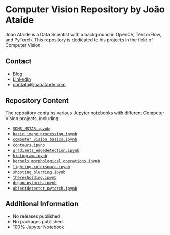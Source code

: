 # Computer Vision Repository by João Ataíde

João Ataíde is a Data Scientist with a background in OpenCV, TensorFlow, and PyTorch. This repository is dedicated to his projects in the field of Computer Vision.

## Contact
- [Blog](https://joaoataide.com)
- [LinkedIn](https://www.linkedin.com/in/jvataidee/)
- [contato@joaoataide.com](mailto:contato@joaoataide.com).

## Repository Content
The repository contains various Jupyter notebooks with different Computer Vision projects, including:

- [`SDMS_MSTAR.ipynb`](https://github.com/jvataidee/ComputerVision/blob/master/SDMS_MSTAR.ipynb)
- [`basic_image_processing.ipynb`](https://github.com/jvataidee/ComputerVision/blob/master/basic_image_processing.ipynb)
- [`computer_vision_basics.ipynb`](https://github.com/jvataidee/ComputerVision/blob/master/computer_vision_basics.ipynb)
- [`contours.ipynb`](https://github.com/jvataidee/ComputerVision/blob/master/contours.ipynb)
- [`gradients_edgedetection.ipynb`](https://github.com/jvataidee/ComputerVision/blob/master/gradients_edgedetection.ipynb)
- [`histogram.ipynb`](https://github.com/jvataidee/ComputerVision/blob/master/histogram.ipynb)
- [`kernels_morphological_operations.ipynb`](https://github.com/jvataidee/ComputerVision/blob/master/kernels_morphological_operations.ipynb)
- [`lighting-colorspace.ipynb`](https://github.com/jvataidee/ComputerVision/blob/master/lighting-colorspace.ipynb)
- [`shooting_blurring.ipynb`](https://github.com/jvataidee/ComputerVision/blob/master/shooting_blurring.ipynb)
- [`theresholding.ipynb`](https://github.com/jvataidee/ComputerVision/blob/master/theresholding.ipynb)
- [`dcgan_pytorch.ipynb`](https://github.com/jvataidee/ComputerVision/blob/master/dcgan_pytorch)
- [`objectdetector_pytorch.ipynb`](https://github.com/jvataidee/ComputerVision/blob/master/objectdetector_pytorch.ipynb)


## Additional Information
- No releases published
- No packages published
- 100% Jupyter Notebook
